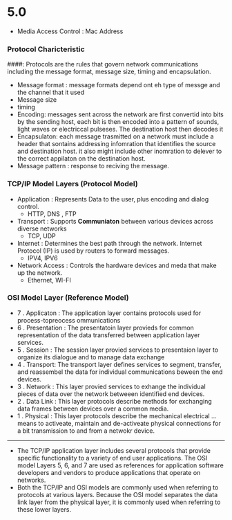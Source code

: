 # 5.0
- Media Access Control : Mac Address

### Protocol Charicteristic 
####: Protocols are the rules that govern network communications including the message format, message size, timing and encapsulation.
- Message format : message formats depend ont eh type of messge and the channel that it used
- Message size
- timing
- Encoding: messages sent across the network are first convertid into bits by the sending host, each bit is then encoded into a pattern of
sounds, light waves or electriccal pulseses. The destination host then decodes it
- Encapsulaton: each message trasmitted on a network must include a header that sontains addressing infomration that identifies the source
and destination host. it also might include other inomration to delever to the correct appilaton on the destination host.
- Message pattern : response to reciving the message.

### TCP/IP Model Layers (Protocol Model)
- Application : Represents Data to the user, plus encoding and dialog control.
  - HTTP, DNS , FTP
- Transport : Supports **Communiaton** between various devices across diverse networks
  - TCP, UDP
- Internet : Determines the best path through the network. Internet Protocol (IP) is used by routers to forward messages.
  - IPV4, IPV6
- Network Access : Controls the hardware devices and meda that make up the network.
  - Ethernet, WI-FI

### OSI Model Layer (Reference Model)
- 7 . Applicaton : The application layer contains protocols used for process-topreocess ommunications
- 6 . Presentation : The presentatoin layer provieds for common representation of the data transferred between application layer services.
- 5 . Session : The session layer provied services to presentaion layer to organize its dialogue and to manage data exchange
- 4 . Transport: The transport layer defines services to segment, transfer, and reassembel the data for individual communications beween the end devices.
- 3 . Network : This layer provied services to exhange the individual pieces of data over the network betweeen identified end devices.
- 2 . Data Link : This layer protocols describe methods for exchanging data frames between devices over a common media.
- 1 . Physical : This layer protocols describe the mechanical electrical ... means to activeate, maintain and de-activeate physical connections for a bit transmission to and from a netwokr device.   


-----
- The TCP/IP application layer includes several protocols that provide specific functionality to a variety of end user applications. The OSI model Layers 5, 6, and 7 are used as references for application software developers and vendors to produce applications that operate on networks.
- Both the TCP/IP and OSI models are commonly used when referring to protocols at various layers. Because the OSI model separates the data link layer from the physical layer, it is commonly used when referring to these lower layers.
